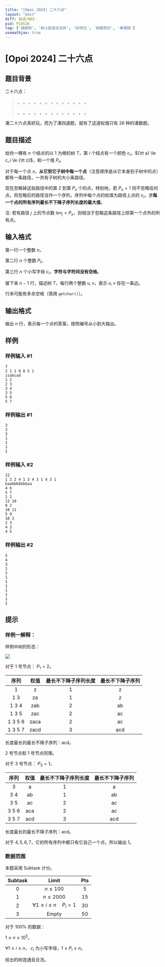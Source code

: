 ```yaml
---
title: "[Opoi 2024] 二十六点"
layout: "post"
diff: 省选/NOI-
pid: P10536
tag: ['线段树', '树上启发式合并', 'O2优化', '树链剖分', '单调栈']
usemathjax: true
---
```


# [Opoi 2024] 二十六点
## 题目背景

二十六点：

> 。 。 。 。 。 。 。 。 。 。 。 。 。
>
> 。 。 。 。 。 。 。 。 。 。 。 。 。

凑二十六点真好玩，而为了凑四道题，就有了这道权值只有 $26$ 种的凑数题。
## 题目描述


给你一棵有 $n$ 个结点的以 $1$ 为根的树 $T$，第 $i$ 个结点有一个颜色 $c_i$，${\tt a} \le c_i \le {\tt z}$，和一个值 $P_i$。

对于每一个点 $x$，**从它到它子树中每一个点**（注意顺序是从它本身到子树中的点）都有一条路径，一共有子树的大小条路径。

现在忽略掉这些路径中的第 $2$ 到第 $P_x$ 个的点，特别地，若 $P_x = 1$ 则不忽略任何点。将忽略后的路径当作一个序列，序列中每个点的权值为路径上点的 $c_i$，求**每一个点的所有序列最长不下降子序列长度的最大值**。

注: 若有路径 $j$ 上的节点数 $len_j < P_x$，则相当于忽略这条路径上除第一个点外的所有点。

## 输入格式

第一行一个整数 $n$。

第二行 $n$ 个整数 $P_i$。

第三行 $n$ 个小写字母 $c_i$，**字符与字符间没有空格**。

接下来 $n - 1$ 行，描述树 $T$，每行两个整数 $u,v$，表示 $u,v$ 存在一条边。

行末可能有多余空格（慎用 `getchar()`）。
## 输出格式

输出 $n$ 行，表示每一个点的答案，按照编号从小到大输出。
## 样例

### 样例输入 #1
```
7
2 1 1 9 8 5 1
zzabcad
1 2
2 3
3 4
3 5
5 6
5 7
```
### 样例输出 #1
```
3
3
3
1
1
1
1

```
### 样例输入 #2
```
12
1 2 2 4 1 3 4 3 1 4 3 1 
baabbbbbbbaa
4 6
5 7
1 2
12 10
8 2
10 11
5 9
10 3
2 3
4 3
4 5

```
### 样例输出 #2
```
5
4
3
1
2
1
1
1
1
1
1
1
```
## 提示



### 样例一解释：

样例中树的形态：

![](https://cdn.luogu.com.cn/upload/image_hosting/6vbio7vo.png?x-oss-process=image/resize,h_450,m_lfit)

对于 $1$ 号节点：
$P_1=2$。

|  序列| 权值 | 最长不下降子序列长度 | 最长不下降子序列 |
| :----------: | :----------: | :----------: | :----------: |
| 1 | z | 1 | z |
| 1 3 | za | 1 |  z |
| 1 3 4 |  zab | 2  | ab |
| 1 3 5  |  zac | 2 |  ac   |
| 1 3 5 6 |  zaca | 2  | ac |
| 1 3 5 7 | zacd| 3 | acd  |

长度最长的最长不降子序列：acd。

$2$ 号节点和 $1$ 号节点同理。

对于 $3$ 号节点：
$P_3=1$。

|  序列| 权值 | 最长不下降子序列长度 | 最长不下降子序列 |
| :----------: | :----------: | :----------: | :----------: |
| 3 | a | 1 | a |
| 3 4 | ab | 1 |  ab |
| 3 5  |  ac | 2  | ac |
| 3 5 6  |  aca | 2 |  ac   |
|3 5 7   |  acd | 3  |acd |

长度最长的最长不降子序列：acd。

对于 $4,5,6,7$，它的所有序列中都只有它自己一个点，所以输出 $1$。
### 数据范围

本题采用 Subtask 计分。

| Subtask | Limit | Pts |
| :-----------: | :-----------: | :-----------: |
| 0 | $n \le 100$ | 5 |
| 1 | $n \le 2000$ | 15 |
| 2 | $\forall 1 \le i \le n \quad P_i=1$ | 30 |
| 3 | Empty | 50 |

对于 $100\%$ 的数据：

$1 \le n \le 10^5$。

$\forall 1 \le i \le n$， $c_i$ 为小写字母，$1 \le P_i \le n$。

给出的树连通且合法。
